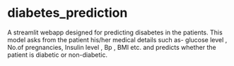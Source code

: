 # diabetes_prediction
A streamlit webapp designed for predicting disabetes in the patients. This model asks from the patient his/her medical details such as- 
glucose level , 
No.of pregnancies, 
Insulin level , 
Bp , 
BMI etc. and predicts whether the patient is diabetic or non-diabetic.
